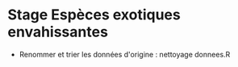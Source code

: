 # Stage Espèces exotiques envahissantes

- Renommer et trier les données d'origine : nettoyage donnees.R
  
